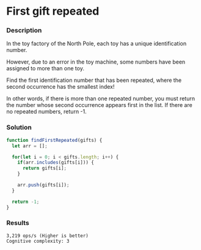 # First gift repeated

### Description

In the toy factory of the North Pole, each toy has a unique identification number.

However, due to an error in the toy machine, some numbers have been assigned to more than one toy.

Find the first identification number that has been repeated, where the second occurrence has the smallest index!

In other words, if there is more than one repeated number, you must return the number whose second occurrence appears first in the list. If there are no repeated numbers, return -1.

### Solution

```js
function findFirstRepeated(gifts) {
  let arr = []; 

  for(let i = 0; i < gifts.length; i++) {
    if(arr.includes(gifts[i])) {
      return gifts[i];
    }

    arr.push(gifts[i]);
  }

  return -1;
}
```

### Results

```
3,219 ops/s (Higher is better)
Cognitive complexity: 3
```